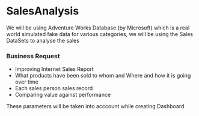 # SalesAnalysis
We will be using Adventure Works Database (by Microsoft) which is a real world simulated fake data for various categories, we will be using the Sales DataSets to analyse the sales

### Business Request

- Improving Internet Sales Report
- What products have been sold to whom and Where and how it is going over time
- Each sales person sales record
- Comparing value against performance

These parameters will be taken into acccount while creating Dashboard
